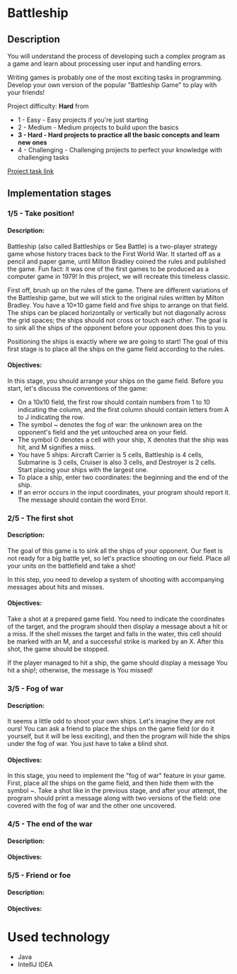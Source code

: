 # Battleship

## Description

You will understand the process of developing such a complex program as a game and learn about processing user input and handling errors.

Writing games is probably one of the most exciting tasks in programming. Develop your own version of the popular "Battleship Game" to play with your friends!

Project difficulty: **Hard** from
- 1 - Easy - Easy projects if you're just starting
- 2 - Medium - Medium projects to build upon the basics
- **3 - Hard - Hard projects to practice all the basic concepts and learn new ones**
- 4 - Challenging - Challenging projects to perfect your knowledge with challenging tasks

[Project task link](https://hyperskill.org/projects/133?track=8)

## Implementation stages

### 1/5 - Take position!

#### Description:
Battleship (also called Battleships or Sea Battle) is a two-player strategy game whose history traces back to the First World War. It started off as a pencil and paper game, until Milton Bradley coined the rules and published the game. Fun fact: it was one of the first games to be produced as a computer game in 1979! In this project, we will recreate this timeless classic.

First off, brush up on the rules of the game. There are different variations of the Battleship game, but we will stick to the original rules written by Milton Bradley. You have a 10×10 game field and five ships to arrange on that field. The ships can be placed horizontally or vertically but not diagonally across the grid spaces; the ships should not cross or touch each other. The goal is to sink all the ships of the opponent before your opponent does this to you.

Positioning the ships is exactly where we are going to start! The goal of this first stage is to place all the ships on the game field according to the rules.


#### Objectives:
In this stage, you should arrange your ships on the game field. Before you start, let's discuss the conventions of the game:

- On a 10x10 field, the first row should contain numbers from 1 to 10 indicating the column, and the first column should contain letters from A to J indicating the row.
- The symbol ~ denotes the fog of war: the unknown area on the opponent's field and the yet untouched area on your field.
- The symbol O denotes a cell with your ship, X denotes that the ship was hit, and M signifies a miss.
- You have 5 ships: Aircraft Carrier is 5 cells, Battleship is 4 cells, Submarine is 3 cells, Cruiser is also 3 cells, and Destroyer is 2 cells. Start placing your ships with the largest one.
- To place a ship, enter two coordinates: the beginning and the end of the ship.
- If an error occurs in the input coordinates, your program should report it. The message should contain the word Error.

### 2/5 - The first shot

#### Description:

The goal of this game is to sink all the ships of your opponent. Our fleet is not ready for a big battle yet, so let's practice shooting on our field. Place all your units on the battlefield and take a shot!

In this step, you need to develop a system of shooting with accompanying messages about hits and misses.

#### Objectives:

Take a shot at a prepared game field. You need to indicate the coordinates of the target, and the program should then display a message about a hit or a miss. If the shell misses the target and falls in the water, this cell should be marked with an M, and a successful strike is marked by an X. After this shot, the game should be stopped.

If the player managed to hit a ship, the game should display a message You hit a ship!; otherwise, the message is You missed!

### 3/5 - Fog of war

#### Description:

It seems a little odd to shoot your own ships. Let's imagine they are not ours! You can ask a friend to place the ships on the game field (or do it yourself, but it will be less exciting), and then the program will hide the ships under the fog of war. You just have to take a blind shot.

#### Objectives:

In this stage, you need to implement the "fog of war" feature in your game. First, place all the ships on the game field, and then hide them with the symbol ~. Take a shot like in the previous stage, and after your attempt, the program should print a message along with two versions of the field: one covered with the fog of war and the other one uncovered.

### 4/5 - The end of the war

#### Description:

#### Objectives:

### 5/5 - Friend or foe

#### Description:

#### Objectives:

# Used technology
- Java
- IntelliJ IDEA